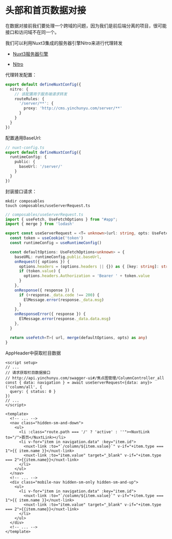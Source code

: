 # 头部和首页数据对接

在数据对接前我们要处理一个跨域的问题，因为我们是前后端分离的项目，很可能接口和访问域不在同一个。

我们可以利用Nuxt3集成的服务器引擎Nitro来进行代理转发

* [Nuxt3服务器引擎](https://nuxt.com.cn/docs/guide/concepts/server-engine)

* [Nitro](https://nitro.unjs.io/config)

代理转发配置：
```ts
export default defineNuxtConfig({
  nitro: {
    // 该配置用于服务端请求转发
    routeRules: {
      '/server/**': {
        proxy: 'http://cms.yinchunyu.com/server/**'
      }
    }
  }
})
```

配置通用BaseUrl:
```ts
// nuxt-config.ts
export default defineNuxtConfig({
  runtimeConfig: {
    public: {
      baseUrl: '/server/'
    }
  }
})
```

封装接口请求：

```shell
mkdir composables
touch composables/useServerRequest.ts
```

```ts
// composables/useServerRequest.ts
import { useFetch, UseFetchOptions } from "#app";
import { merge } from 'lodash'

export const useServerRequest = <T= unknown>(url: string, opts: UseFetchOptions<T, unknown>) => {
  const token = useCookie('token')
  const runtimeConfig = useRuntimeConfig()

  const defaultOptions: UseFetchOptions<unknown> = {
    baseURL: runtimeConfig.public.baseUrl,
    onRequest({ options }) {
      options.headers = (options.headers || {}) as { [key: string]: string }
      if (token.value) {
        options.headers.Authorization = 'Bearer ' + token.value
      }
    },
    onResponse({ response }) {
      if (+response._data.code !== 200) {
        ElMessage.error(response._data.msg)
      }
    },
    onResponseError({ response }) {
      ElMessage.error(response._data.data.msg)
    },
  }

  return useFetch<T>( url, merge(defaultOptions, opts) as any)
}
```

AppHeader中获取栏目数据

<CodeGroup>
  <CodeGroupItem title="Javascript" active>

```vue
<script setup>
// ...
// 请求获取栏目数据接口
// http://api.yinchunyu.com/swagger-ui#/焦点图管理/ColumnController_all
const { data: navigation } = await useServerRequest<{data: any}>('column/all', {
  query: { status: 0 }
})
// ...
</script>
```

  </CodeGroupItem>

  <CodeGroupItem title="Template">

```vue
<template>
  <!-- ... -->
  <nav class="hidden-sm-and-down">
    <ul>
      <li :class="route.path === '/' ? 'active' : ''"><NuxtLink to="/">首页</NuxtLink></li>
      <li v-for="item in navigation.data" :key="item.id">
        <nuxt-link :to="`/column/${item.value}`" v-if="+item.type === 1">{{ item.name }}</nuxt-link>
        <nuxt-link :to="item.value" target="_blank" v-if="+item.type === 2">{{item.name}}</nuxt-link>
      </li>
    </ul>
  </nav>
  <!-- ... -->
  <div class="mobile-nav hidden-sm-only hidden-sm-and-up">
    <ul>
      <li v-for="item in navigation.data" :key="item.id">
        <nuxt-link :to="`/column/${item.value}`" v-if="+item.type === 1">{{ item.name }}</nuxt-link>
        <nuxt-link :to="item.value" target="_blank" v-if="+item.type === 2">{{item.name}}</nuxt-link>
      </li>
    </ul>
  </div>
  <!-- ... -->
</template>
```
  </CodeGroupItem>
</CodeGroup>





